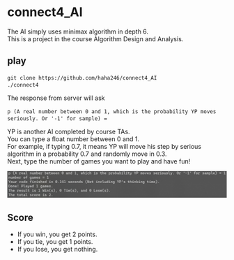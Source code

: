 # connect4_AI
The AI simply uses minimax algorithm in depth 6.  
This is a project in the course Algorithm Design and Analysis.

## play
```
git clone https://github.com/haha246/connect4_AI
./connect4
```
The response from server will ask 
```
p (A real number between 0 and 1, which is the probability YP moves seriously. Or '-1' for sample) =
```
YP is another AI completed by course TAs.  
You can type a float number between 0 and 1.  
For example, if typing 0.7, it means YP will move his step by serious algorithm in a probability 0.7 and randomly move in 0.3.  
Next, type the number of games you want to play and have fun!
  
![example](https://github.com/haha246/connect4_AI/blob/Master/example.png)

## Score
- If you win, you get 2 points.  
- If you tie, you get 1 points.  
- If you lose, you get nothing.
